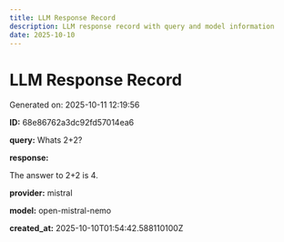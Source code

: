 ```yaml
---
title: LLM Response Record
description: LLM response record with query and model information
date: 2025-10-10
---
```


# LLM Response Record

Generated on: 2025-10-11 12:19:56

**ID:** 68e86762a3dc92fd57014ea6

**query:** Whats 2+2?

**response:**

The answer to 2+2 is 4.

**provider:** mistral

**model:** open-mistral-nemo

**created_at:** 2025-10-10T01:54:42.588110100Z

